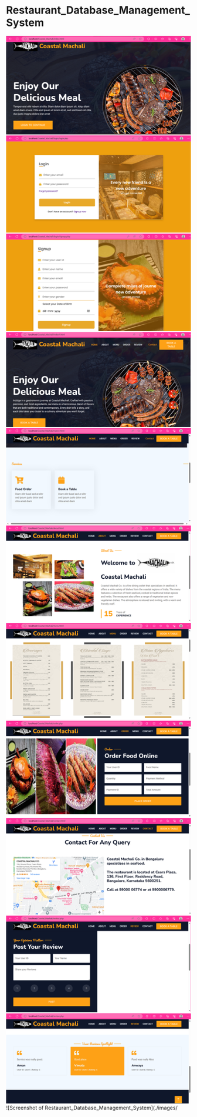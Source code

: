 ﻿# Restaurant_Database_Management_System
![Screenshot of Restaurant_Database_Management_System](./images/Screenshot%202023-09-01%20123544.png)
![Screenshot of Restaurant_Database_Management_System](./images/Screenshot%202023-09-01%20123610.png)
![Screenshot of Restaurant_Database_Management_System](./images/Screenshot%202023-09-01%20123701.png)
![Screenshot of Restaurant_Database_Management_System](./images/Screenshot%202023-09-01%20123748.png)
![Screenshot of Restaurant_Database_Management_System](./images/Screenshot%202023-09-01%20123856.png)
![Screenshot of Restaurant_Database_Management_System](./images/Screenshot%202023-09-01%20123936.png)
![Screenshot of Restaurant_Database_Management_System](./images/Screenshot%202023-09-01%20124010.png)
![Screenshot of Restaurant_Database_Management_System](./images/Screenshot%202023-09-01%20124034.png)
![Screenshot of Restaurant_Database_Management_System](./images/Screenshot%202023-09-01%20124102.png)
![Screenshot of Restaurant_Database_Management_System](./images/Screenshot%202023-09-01%20124148.png)
![Screenshot of Restaurant_Database_Management_System](./images/Screenshot%202023-09-01%20124219.png)
![Screenshot of Restaurant_Database_Management_System](./images/